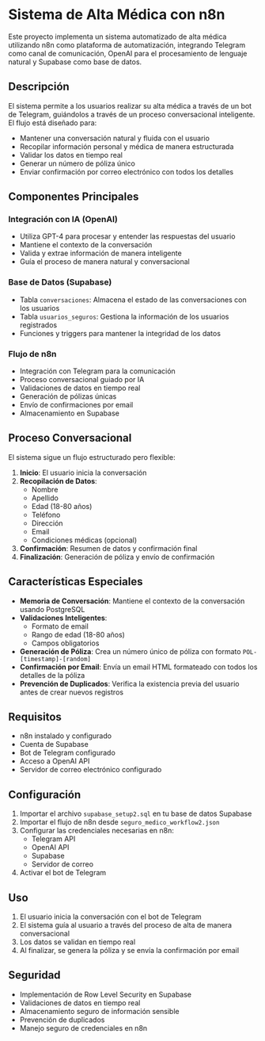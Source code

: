 # Sistema de Alta Médica con n8n

Este proyecto implementa un sistema automatizado de alta médica utilizando n8n como plataforma de automatización, integrando Telegram como canal de comunicación, OpenAI para el procesamiento de lenguaje natural y Supabase como base de datos.

## Descripción

El sistema permite a los usuarios realizar su alta médica a través de un bot de Telegram, guiándolos a través de un proceso conversacional inteligente. El flujo está diseñado para:

- Mantener una conversación natural y fluida con el usuario
- Recopilar información personal y médica de manera estructurada
- Validar los datos en tiempo real
- Generar un número de póliza único
- Enviar confirmación por correo electrónico con todos los detalles

## Componentes Principales

### Integración con IA (OpenAI)
- Utiliza GPT-4 para procesar y entender las respuestas del usuario
- Mantiene el contexto de la conversación
- Valida y extrae información de manera inteligente
- Guía el proceso de manera natural y conversacional

### Base de Datos (Supabase)
- Tabla `conversaciones`: Almacena el estado de las conversaciones con los usuarios
- Tabla `usuarios_seguros`: Gestiona la información de los usuarios registrados
- Funciones y triggers para mantener la integridad de los datos

### Flujo de n8n
- Integración con Telegram para la comunicación
- Proceso conversacional guiado por IA
- Validaciones de datos en tiempo real
- Generación de pólizas únicas
- Envío de confirmaciones por email
- Almacenamiento en Supabase

## Proceso Conversacional

El sistema sigue un flujo estructurado pero flexible:

1. **Inicio**: El usuario inicia la conversación
2. **Recopilación de Datos**:
   - Nombre
   - Apellido
   - Edad (18-80 años)
   - Teléfono
   - Dirección
   - Email
   - Condiciones médicas (opcional)
3. **Confirmación**: Resumen de datos y confirmación final
4. **Finalización**: Generación de póliza y envío de confirmación

## Características Especiales

- **Memoria de Conversación**: Mantiene el contexto de la conversación usando PostgreSQL
- **Validaciones Inteligentes**:
  - Formato de email
  - Rango de edad (18-80 años)
  - Campos obligatorios
- **Generación de Póliza**: Crea un número único de póliza con formato `POL-[timestamp]-[random]`
- **Confirmación por Email**: Envía un email HTML formateado con todos los detalles de la póliza
- **Prevención de Duplicados**: Verifica la existencia previa del usuario antes de crear nuevos registros

## Requisitos
- n8n instalado y configurado
- Cuenta de Supabase
- Bot de Telegram configurado
- Acceso a OpenAI API
- Servidor de correo electrónico configurado

## Configuración
1. Importar el archivo `supabase_setup2.sql` en tu base de datos Supabase
2. Importar el flujo de n8n desde `seguro_medico_workflow2.json`
3. Configurar las credenciales necesarias en n8n:
   - Telegram API
   - OpenAI API
   - Supabase
   - Servidor de correo
4. Activar el bot de Telegram

## Uso
1. El usuario inicia la conversación con el bot de Telegram
2. El sistema guía al usuario a través del proceso de alta de manera conversacional
3. Los datos se validan en tiempo real
4. Al finalizar, se genera la póliza y se envía la confirmación por email

## Seguridad
- Implementación de Row Level Security en Supabase
- Validaciones de datos en tiempo real
- Almacenamiento seguro de información sensible
- Prevención de duplicados
- Manejo seguro de credenciales en n8n



